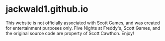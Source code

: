 # jackwald1.github.io
 This website is not officially associated with Scott Games, and was created for entertainment purposes only. Five Nights at Freddy's, Scott Games, and the original source code are property of Scott Cawthon. Enjoy!